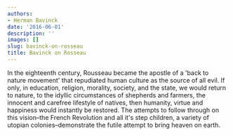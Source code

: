 ```yaml
---
authors:
- Herman Bavinck
date: '2016-06-01'
description: ''
images: []
slug: bavinck-on-rosseau
title: Bavinck on Rosseau
---
```


In the eighteenth century, Rousseau became the apostle of a 'back to nature movement' that repudiated human culture as the source of all evil. If only, in education, religion, morality, society, and the state, we would return to nature, to the idyllic circumstances of shepherds and farmers, the innocent and carefree lifestyle of natives, then humanity, virtue and happiness would instantly be restored. The attempts to follow through on this vision–the French Revolution and all it's step children, a variety of utopian colonies–demonstrate the futile attempt to bring heaven on earth.